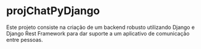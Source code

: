 # projChatPyDjango
Este projeto consiste na criação de um backend robusto utilizando Django e Django Rest Framework para dar suporte a um aplicativo de comunicação entre pessoas.
